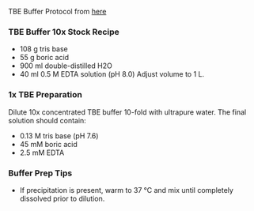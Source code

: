 TBE Buffer Protocol from [here](https://www.sigmaaldrich.com/US/en/technical-documents/protocol/protein-biology/gel-electrophoresis/tae-and-tbe-running-buffers-recipe)

### TBE Buffer 10x Stock Recipe
- 108 g tris base
- 55 g boric acid
- 900 ml double-distilled H2O
- 40 ml 0.5 M EDTA solution (pH 8.0)
Adjust volume to 1 L.

### 1x TBE Preparation
Dilute 10x concentrated TBE buffer 10-fold with ultrapure water.
The final solution should contain:
- 0.13 M tris base (pH 7.6)
- 45 mM boric acid
- 2.5 mM EDTA

### Buffer Prep Tips
- If precipitation is present, warm to 37 °C and mix until completely dissolved prior to dilution.  
